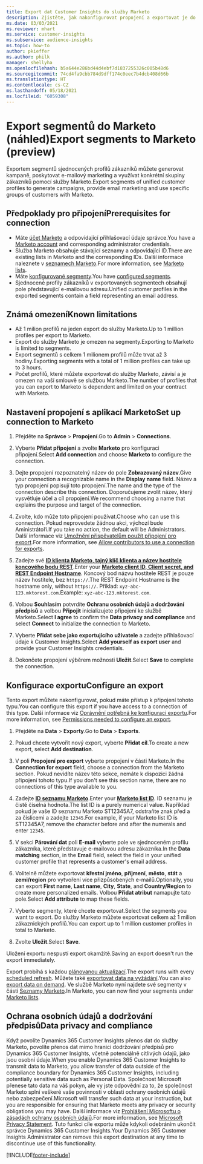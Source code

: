```yaml
---
title: Export dat Customer Insights do služby Marketo
description: Zjistěte, jak nakonfigurovat propojení a exportovat je do Marketo.
ms.date: 03/03/2021
ms.reviewer: mhart
ms.service: customer-insights
ms.subservice: audience-insights
ms.topic: how-to
author: pkieffer
ms.author: philk
manager: shellyha
ms.openlocfilehash: b5a644e286bd44d4ebf7d1837255326c005b48d6
ms.sourcegitcommit: 74cd4fa9cbb784d9dff174c0eec7b4dcb408d66b
ms.translationtype: HT
ms.contentlocale: cs-CZ
ms.lasthandoff: 05/18/2021
ms.locfileid: "6059308"
---
```

# <a name="export-segments-to-marketo-preview"></a><span data-ttu-id="e0004-103">Export segmentů do Marketo (náhled)</span><span class="sxs-lookup"><span data-stu-id="e0004-103">Export segments to Marketo (preview)</span></span>

<span data-ttu-id="e0004-104">Exportem segmentů sjednocených profilů zákazníků můžete generovat kampaně, poskytovat e-mailový marketing a využívat konkrétní skupiny zákazníků pomocí služby Marketo.</span><span class="sxs-lookup"><span data-stu-id="e0004-104">Export segments of unified customer profiles to generate campaigns, provide email marketing and use specific groups of customers with Marketo.</span></span>

## <a name="prerequisites-for-connection"></a><span data-ttu-id="e0004-105">Předpoklady pro připojení</span><span class="sxs-lookup"><span data-stu-id="e0004-105">Prerequisites for connection</span></span>

-   <span data-ttu-id="e0004-106">Máte [účet Marketo](https://login.marketo.com/) a odpovídající přihlašovací údaje správce.</span><span class="sxs-lookup"><span data-stu-id="e0004-106">You have a [Marketo account](https://login.marketo.com/) and corresponding administrator credentials.</span></span>
-   <span data-ttu-id="e0004-107">Služba Marketo obsahuje stávající seznamy a odpovídající ID.</span><span class="sxs-lookup"><span data-stu-id="e0004-107">There are existing lists in Marketo and the corresponding IDs.</span></span> <span data-ttu-id="e0004-108">Další informace naleznete v [seznamech Marketo](https://docs.marketo.com/display/public/DOCS/Understanding+Static+Lists).</span><span class="sxs-lookup"><span data-stu-id="e0004-108">For more information, see [Marketo lists](https://docs.marketo.com/display/public/DOCS/Understanding+Static+Lists).</span></span>
-   <span data-ttu-id="e0004-109">Máte [konfigurované segmenty](segments.md).</span><span class="sxs-lookup"><span data-stu-id="e0004-109">You have [configured segments](segments.md).</span></span>
-   <span data-ttu-id="e0004-110">Sjednocené profily zákazníků v exportovaných segmentech obsahují pole představující e-mailovou adresu.</span><span class="sxs-lookup"><span data-stu-id="e0004-110">Unified customer profiles in the exported segments contain a field representing an email address.</span></span>

## <a name="known-limitations"></a><span data-ttu-id="e0004-111">Známá omezení</span><span class="sxs-lookup"><span data-stu-id="e0004-111">Known limitations</span></span>

- <span data-ttu-id="e0004-112">Až 1 milion profilů na jeden export do služby Marketo.</span><span class="sxs-lookup"><span data-stu-id="e0004-112">Up to 1 million profiles per export to Marketo.</span></span>
- <span data-ttu-id="e0004-113">Export do služby Marketo je omezen na segmenty.</span><span class="sxs-lookup"><span data-stu-id="e0004-113">Exporting to Marketo is limited to segments.</span></span>
- <span data-ttu-id="e0004-114">Export segmentů s celkem 1 milionem profilů může trvat až 3 hodiny.</span><span class="sxs-lookup"><span data-stu-id="e0004-114">Exporting segments with a total of 1 million profiles can take up to 3 hours.</span></span> 
- <span data-ttu-id="e0004-115">Počet profilů, které můžete exportovat do služby Marketo, závisí a je omezen na vaší smlouvě se službou Marketo.</span><span class="sxs-lookup"><span data-stu-id="e0004-115">The number of profiles that you can export to Marketo is dependent and limited on your contract with Marketo.</span></span>

## <a name="set-up-connection-to-marketo"></a><span data-ttu-id="e0004-116">Nastavení propojení s aplikací Marketo</span><span class="sxs-lookup"><span data-stu-id="e0004-116">Set up connection to Marketo</span></span>

1. <span data-ttu-id="e0004-117">Přejděte na **Správce** > **Propojení**.</span><span class="sxs-lookup"><span data-stu-id="e0004-117">Go to **Admin** > **Connections**.</span></span>

1. <span data-ttu-id="e0004-118">Vyberte **Přidat připojení** a zvolte **Marketo** pro konfiguraci připojení.</span><span class="sxs-lookup"><span data-stu-id="e0004-118">Select **Add connection** and choose **Marketo** to configure the connection.</span></span>

1. <span data-ttu-id="e0004-119">Dejte propojení rozpoznatelný název do pole **Zobrazovaný název**.</span><span class="sxs-lookup"><span data-stu-id="e0004-119">Give your connection a recognizable name in the **Display name** field.</span></span> <span data-ttu-id="e0004-120">Název a typ propojení popisují toto propojení.</span><span class="sxs-lookup"><span data-stu-id="e0004-120">The name and the type of the connection describe this connection.</span></span> <span data-ttu-id="e0004-121">Doporučujeme zvolit název, který vysvětluje účel a cíl propojení.</span><span class="sxs-lookup"><span data-stu-id="e0004-121">We recommend choosing a name that explains the purpose and target of the connection.</span></span>

1. <span data-ttu-id="e0004-122">Zvolte, kdo může toto připojení používat.</span><span class="sxs-lookup"><span data-stu-id="e0004-122">Choose who can use this connection.</span></span> <span data-ttu-id="e0004-123">Pokud neprovedete žádnou akci, výchozí bude Aministrátoři.</span><span class="sxs-lookup"><span data-stu-id="e0004-123">If you take no action, the default will be Administrators.</span></span> <span data-ttu-id="e0004-124">Další informace viz [Umožnění přispěvatelům použít připojení pro export](connections.md#allow-contributors-to-use-a-connection-for-exports).</span><span class="sxs-lookup"><span data-stu-id="e0004-124">For more information, see [Allow contributors to use a connection for exports](connections.md#allow-contributors-to-use-a-connection-for-exports).</span></span>

1. <span data-ttu-id="e0004-125">Zadejte své **[ID klienta Marketo, tajný klíč klienta a název hostitele koncového bodu REST](https://developers.marketo.com/rest-api/authentication/)**.</span><span class="sxs-lookup"><span data-stu-id="e0004-125">Enter your **[Marketo client ID, Client secret, and REST Endpoint Hostname](https://developers.marketo.com/rest-api/authentication/)**.</span></span> <span data-ttu-id="e0004-126">Koncový bod názvu hostitele REST je pouze název hostitele, bez `https://`.</span><span class="sxs-lookup"><span data-stu-id="e0004-126">The REST Endpoint Hostname is the hostname only, without `https://`.</span></span> <span data-ttu-id="e0004-127">Příklad: `xyz-abc-123.mktorest.com`.</span><span class="sxs-lookup"><span data-stu-id="e0004-127">Example: `xyz-abc-123.mktorest.com`.</span></span> 

1. <span data-ttu-id="e0004-128">Volbou **Souhlasím** potvrdíte **Ochranu osobních údajů a dodržování předpisů** a volbou **Připojit** inicializujete připojení ke službě Marketo.</span><span class="sxs-lookup"><span data-stu-id="e0004-128">Select **I agree** to confirm the **Data privacy and compliance** and select **Connect** to initialize the connection to Marketo.</span></span>

1. <span data-ttu-id="e0004-129">Vyberte **Přidat sebe jako exportujícího uživatele** a zadejte přihlašovací údaje k Customer Insights.</span><span class="sxs-lookup"><span data-stu-id="e0004-129">Select **Add yourself as export user** and provide your Customer Insights credentials.</span></span>

1. <span data-ttu-id="e0004-130">Dokončete propojení výběrem možnosti **Uložit**.</span><span class="sxs-lookup"><span data-stu-id="e0004-130">Select **Save** to complete the connection.</span></span>

## <a name="configure-an-export"></a><span data-ttu-id="e0004-131">Konfigurace exportu</span><span class="sxs-lookup"><span data-stu-id="e0004-131">Configure an export</span></span>

<span data-ttu-id="e0004-132">Tento export můžete nakonfigurovat, pokud máte přístup k připojení tohoto typu.</span><span class="sxs-lookup"><span data-stu-id="e0004-132">You can configure this export if you have access to a connection of this type.</span></span> <span data-ttu-id="e0004-133">Další informace viz [Oprávnění potřebná ke konfiguraci exportu](export-destinations.md#set-up-a-new-export).</span><span class="sxs-lookup"><span data-stu-id="e0004-133">For more information, see [Permissions needed to configure an export](export-destinations.md#set-up-a-new-export).</span></span>

1. <span data-ttu-id="e0004-134">Přejděte na **Data** > **Exporty**.</span><span class="sxs-lookup"><span data-stu-id="e0004-134">Go to **Data** > **Exports**.</span></span>

1. <span data-ttu-id="e0004-135">Pokud chcete vytvořit nový export, vyberte **Přidat cíl**.</span><span class="sxs-lookup"><span data-stu-id="e0004-135">To create a new export, select **Add destination**.</span></span>

1. <span data-ttu-id="e0004-136">V poli **Propojení pro export** vyberte propojení v části Marketo.</span><span class="sxs-lookup"><span data-stu-id="e0004-136">In the **Connection for export** field, choose a connection from the Marketo section.</span></span> <span data-ttu-id="e0004-137">Pokud nevidíte název této sekce, nemáte k dispozici žádná připojení tohoto typu.</span><span class="sxs-lookup"><span data-stu-id="e0004-137">If you don't see this section name, there are no connections of this type available to you.</span></span>

1. <span data-ttu-id="e0004-138">Zadejte **[ID seznamu Marketo](https://docs.marketo.com/display/public/DOCS/Understanding+Static+Lists)**.</span><span class="sxs-lookup"><span data-stu-id="e0004-138">Enter your **[Marketo list ID](https://docs.marketo.com/display/public/DOCS/Understanding+Static+Lists)**.</span></span> <span data-ttu-id="e0004-139">ID seznamu je čistě číselná hodnota.</span><span class="sxs-lookup"><span data-stu-id="e0004-139">The list ID is a purely numerical value.</span></span> <span data-ttu-id="e0004-140">Například pokud je vaše ID seznamu Marketo ST12345A7, odstraňte znak před a za číslicemi a zadejte `12345`.</span><span class="sxs-lookup"><span data-stu-id="e0004-140">For example, if your Marketo list ID is ST12345A7, remove the character before and after the numerals and enter `12345`.</span></span> 

1. <span data-ttu-id="e0004-141">V sekci **Párování dat** poli **E-mail** vyberte pole ve sjednoceném profilu zákazníka, které představuje e-mailovou adresu zákazníka.</span><span class="sxs-lookup"><span data-stu-id="e0004-141">In the **Data matching** section, in the **Email** field, select the field in your unified customer profile that represents a customer's email address.</span></span> 

1. <span data-ttu-id="e0004-142">Volitelně můžete exportovat **křestní jméno**, **příjmení**, **město**, **stát** a **zemi/region** pro vytvoření více přizpůsobených e-mailů.</span><span class="sxs-lookup"><span data-stu-id="e0004-142">Optionally, you can export **First name**, **Last name**, **City**, **State**, and **Country/Region**  to create more personalized emails.</span></span> <span data-ttu-id="e0004-143">Volbou **Přidat atribut** namapujte tato pole.</span><span class="sxs-lookup"><span data-stu-id="e0004-143">Select **Add attribute** to map these fields.</span></span>

1. <span data-ttu-id="e0004-144">Vyberte segmenty, které chcete exportovat.</span><span class="sxs-lookup"><span data-stu-id="e0004-144">Select the segments you want to export.</span></span> <span data-ttu-id="e0004-145">Do služby Marketo můžete exportovat celkem až 1 milion zákaznických profilů.</span><span class="sxs-lookup"><span data-stu-id="e0004-145">You can export up to 1 million customer profiles in total to Marketo.</span></span>

1. <span data-ttu-id="e0004-146">Zvolte **Uložit**.</span><span class="sxs-lookup"><span data-stu-id="e0004-146">Select **Save**.</span></span>

<span data-ttu-id="e0004-147">Uložení exportu nespustí export okamžitě.</span><span class="sxs-lookup"><span data-stu-id="e0004-147">Saving an export doesn't run the export immediately.</span></span>

<span data-ttu-id="e0004-148">Export probíhá s každou [plánovanou aktualizací](system.md#schedule-tab).</span><span class="sxs-lookup"><span data-stu-id="e0004-148">The export runs with every [scheduled refresh](system.md#schedule-tab).</span></span> <span data-ttu-id="e0004-149">Můžete také [exportovat data na vyžádání](export-destinations.md#run-exports-on-demand).</span><span class="sxs-lookup"><span data-stu-id="e0004-149">You can also [export data on demand](export-destinations.md#run-exports-on-demand).</span></span> <span data-ttu-id="e0004-150">Ve službě Marketo nyní najdete své segmenty v části [Seznamy Marketo](https://docs.marketo.com/display/public/DOCS/Understanding+Static+Lists).</span><span class="sxs-lookup"><span data-stu-id="e0004-150">In Marketo, you can now find your segments under [Marketo lists](https://docs.marketo.com/display/public/DOCS/Understanding+Static+Lists).</span></span>


## <a name="data-privacy-and-compliance"></a><span data-ttu-id="e0004-151">Ochrana osobních údajů a dodržování předpisů</span><span class="sxs-lookup"><span data-stu-id="e0004-151">Data privacy and compliance</span></span>

<span data-ttu-id="e0004-152">Když povolíte Dynamics 365 Customer Insights přenos dat do služby Marketo, povolíte přenos dat mimo hranici dodržování předpisů pro Dynamics 365 Customer Insights, včetně potenciálně citlivých údajů, jako jsou osobní údaje.</span><span class="sxs-lookup"><span data-stu-id="e0004-152">When you enable Dynamics 365 Customer Insights to transmit data to Marketo, you allow transfer of data outside of the compliance boundary for Dynamics 365 Customer Insights, including potentially sensitive data such as Personal Data.</span></span> <span data-ttu-id="e0004-153">Společnost Microsoft přenese tato data na váš pokyn, ale vy jste odpovědní za to, že společnost Marketo splní veškeré vaše povinnosti v oblasti ochrany osobních údajů nebo zabezpečení.</span><span class="sxs-lookup"><span data-stu-id="e0004-153">Microsoft will transfer such data at your instruction, but you are responsible for ensuring that Marketo meets any privacy or security obligations you may have.</span></span> <span data-ttu-id="e0004-154">Další informace viz [Prohlášení Microsoftu o zásadách ochrany osobních údajů](https://go.microsoft.com/fwlink/?linkid=396732).</span><span class="sxs-lookup"><span data-stu-id="e0004-154">For more information, see [Microsoft Privacy Statement](https://go.microsoft.com/fwlink/?linkid=396732).</span></span>
<span data-ttu-id="e0004-155">Tuto funkci cíle exportu může kdykoli odebráním ukončit správce Dynamics 365 Customer Insights.</span><span class="sxs-lookup"><span data-stu-id="e0004-155">Your Dynamics 365 Customer Insights Administrator can remove this export destination at any time to discontinue use of this functionality.</span></span>


[!INCLUDE[footer-include](../includes/footer-banner.md)]
